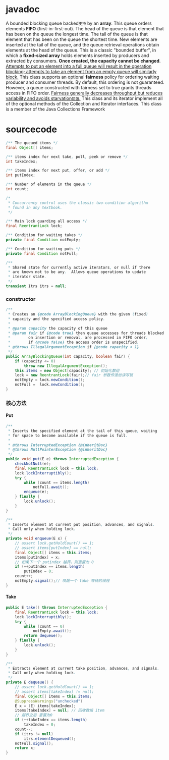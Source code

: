 # javadoc

A bounded blocking queue backed`支持` by an **array**. This queue orders elements **FIFO** (first-in-first-out). The head of the queue is that element that has been on the queue the longest time. The tail of the queue is that element that has been on the queue the shortest time. New elements are inserted at the tail of the queue, and the queue retrieval operations obtain elements at the head of the queue.
This is a classic "bounded buffer", in which a **fixed-sized array** holds elements inserted by producers and extracted by consumers. **Once created, the capacity cannot be changed**. <u>Attempts to put an element into a full queue will result in the operation blocking; attempts to take an element from an empty queue will similarly block.</u>
This class supports an optional **fairness** policy for ordering waiting producer and consumer threads. By default, this ordering is not guaranteed. However, a queue constructed with fairness set to true grants threads access in FIFO order. <u>Fairness generally decreases throughput but reduces variability and avoids starvation`饥饿`.</u>
This class and its iterator implement all of the optional methods of the Collection and Iterator interfaces.
This class is a member of the Java Collections Framework

# sourcecode

```java
/** The queued items */
final Object[] items;

/** items index for next take, poll, peek or remove */
int takeIndex;

/** items index for next put, offer, or add */
int putIndex;

/** Number of elements in the queue */
int count;

/*
 * Concurrency control uses the classic two-condition algorithm
 * found in any textbook.
 */

/** Main lock guarding all access */
final ReentrantLock lock;

/** Condition for waiting takes */
private final Condition notEmpty;

/** Condition for waiting puts */
private final Condition notFull;

/**
 * Shared state for currently active iterators, or null if there
 * are known not to be any.  Allows queue operations to update
 * iterator state.
 */
transient Itrs itrs = null;
```

### constructor

```java
/**
 * Creates an {@code ArrayBlockingQueue} with the given (fixed)
 * capacity and the specified access policy.
 *
 * @param capacity the capacity of this queue
 * @param fair if {@code true} then queue accesses for threads blocked
 *        on insertion or removal, are processed in FIFO order;
 *        if {@code false} the access order is unspecified.
 * @throws IllegalArgumentException if {@code capacity < 1}
 */
public ArrayBlockingQueue(int capacity, boolean fair) {
    if (capacity <= 0)
        throw new IllegalArgumentException();
    this.items = new Object[capacity]; // 初始化数组
    lock = new ReentrantLock(fair);// fair 参数传递给读写锁
    notEmpty = lock.newCondition();
    notFull =  lock.newCondition();
}
```

### 核心方法

#### Put

```java
/**
 * Inserts the specified element at the tail of this queue, waiting
 * for space to become available if the queue is full.
 *
 * @throws InterruptedException {@inheritDoc}
 * @throws NullPointerException {@inheritDoc}
 */
public void put(E e) throws InterruptedException {
    checkNotNull(e);
    final ReentrantLock lock = this.lock;
    lock.lockInterruptibly();
    try {
        while (count == items.length)
            notFull.await();
        enqueue(e);
    } finally {
        lock.unlock();
    }
}
```

```java
/**
 * Inserts element at current put position, advances, and signals.
 * Call only when holding lock.
 */
private void enqueue(E x) {
    // assert lock.getHoldCount() == 1;
    // assert items[putIndex] == null;
    final Object[] items = this.items;
    items[putIndex] = x;
  	// 如果下一个 putindex 越界，则重置为 0
    if (++putIndex == items.length)
        putIndex = 0;
    count++;
    notEmpty.signal();// 唤醒一个 take 等待的线程
}
```

#### Take

```java
public E take() throws InterruptedException {
    final ReentrantLock lock = this.lock;
    lock.lockInterruptibly();
    try {
        while (count == 0)
            notEmpty.await();
        return dequeue();
    } finally {
        lock.unlock();
    }
}
```

```java
/**
 * Extracts element at current take position, advances, and signals.
 * Call only when holding lock.
 */
private E dequeue() {
    // assert lock.getHoldCount() == 1;
    // assert items[takeIndex] != null;
    final Object[] items = this.items;
    @SuppressWarnings("unchecked")
    E x = (E) items[takeIndex];
    items[takeIndex] = null; // 回收数组 item
  	// 越界之后 重置为0
    if (++takeIndex == items.length)
        takeIndex = 0;
    count--;
    if (itrs != null)
        itrs.elementDequeued();
    notFull.signal();
    return x;
}
```